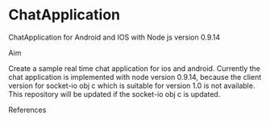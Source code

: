 ChatApplication
===============

ChatApplication for Android and IOS with Node js  version 0.9.14


Aim 

Create a sample real time chat application for ios and android. Currently the chat application is implemented with node version 0.9.14, because the client version for socket-io obj c which is suitable for version 1.0 is not available. This repository will be updated if the socket-io obj c is updated. 


References

